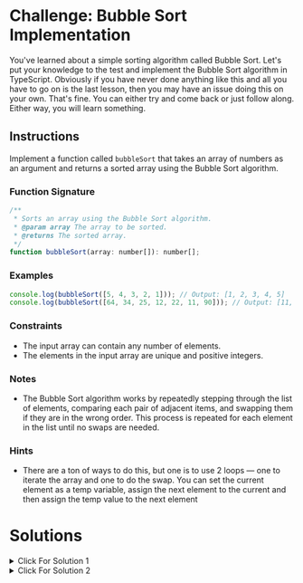 # Challenge: Bubble Sort Implementation

You've learned about a simple sorting algorithm called Bubble Sort. Let's put your knowledge to the test and implement the Bubble Sort algorithm in TypeScript. Obviously if you have never done anything like this and all you have to go on is the last lesson, then you may have an issue doing this on your own. That's fine. You can either try and come back or just follow along. Either way, you will learn something.

## Instructions

Implement a function called `bubbleSort` that takes an array of numbers as an argument and returns a sorted array using the Bubble Sort algorithm.

### Function Signature

```js
/**
 * Sorts an array using the Bubble Sort algorithm.
 * @param array The array to be sorted.
 * @returns The sorted array.
 */
function bubbleSort(array: number[]): number[];
```

### Examples

```js
console.log(bubbleSort([5, 4, 3, 2, 1])); // Output: [1, 2, 3, 4, 5]
console.log(bubbleSort([64, 34, 25, 12, 22, 11, 90])); // Output: [11, 12, 22, 25, 34, 64, 90]
```

### Constraints

- The input array can contain any number of elements.
- The elements in the input array are unique and positive integers.

### Notes

- The Bubble Sort algorithm works by repeatedly stepping through the list of elements, comparing each pair of adjacent items, and swapping them if they are in the wrong order. This process is repeated for each element in the list until no swaps are needed.

### Hints

- There are a ton of ways to do this, but one is to use 2 loops — one to iterate the array and one to do the swap. You can set the current element as a temp variable, assign the next element to the current and then assign the temp value to the next element

# Solutions

<details>
  <summary>Click For Solution 1</summary>

```js
export function bubbleSort(arr: number[]): number[] {
  for (let i = 0; i < arr.length; i++) {
    for (let j = 0; j < arr.length - i - 1; j++) {
      if (arr[j] > arr[j + 1]) {
        const temp = arr[j];
        arr[j] = arr[j + 1];
        arr[j + 1] = temp;
      }
    }
  }
  return arr;
}
```

### Explanation

- Start a `for-loop`. The condition of the `for-loop` is `i < arr.length`. This will loop through the entire array.
- Inside the `for-loop`, start another `for-loop`. The condition of the `for-loop` is `j < arr.length - i - 1`. This will loop through the array, but it will stop before the last element. This is because the last element will be sorted after the first pass through the array.
- Inside the inner `for-loop`, check if the current element is greater than the next element. If it is, then swap the elements.
- We swap the elements by creating a temporary variable called `temp` and setting it to the current element. Then we set the current element to the next element. Finally, we set the next element to `temp`.
- Outside of the inner `for-loop`, return the sorted array.

To have this make a bit more sense, put this console log inside the inner `for-loop`:

```js
console.log(arr[j], arr[j + 1]);
```

Run this code and look at the console.

```js
const array = [5, 4, 2, 1];

const result = bubbleSort(array);

console.log(result);
```

This will display every comparison that is made. You can see that the largest element will "bubble" to the top of the array. It should look something like this:

```text
5 4
5 2
5 1
4 2
4 1
2 1
```

</details>

<details>
  <summary>Click For Solution 2</summary>

This solution is similar, but it uses a `while` loop instead of a `for-loop`. It also uses a variable called `swapped` to keep track of whether or not we have swapped any elements. This variable will be used to determine when we can stop looping.

```js
export function bubbleSort(arr: number[]): number[] {
  let swapped = false;

  while (!swapped) {
    swapped = true;

    for (let i = 0; i < arr.length; i++) {
      if (arr[i] > arr[i + 1]) {
        const temp = arr[i];
        arr[i] = arr[i + 1];
        arr[i + 1] = temp;
        swapped = false;
      }
    }
  }

  return arr;
}
```

### Explanation

- Declare a variable called `swapped` and setting it to `false`. This variable will keep track of whether or not we have swapped any elements. We will use this variable to determine when we can stop looping.
- Start a `while` loop. The condition of the `while` loop is `!swapped`. This means that the loop will continue to run as long as `swapped` is `false`. This is the same as saying that the loop will continue to run as long as we have swapped any elements.
- Inside the `while` loop, set `swapped` to `true`. This will ensure that the loop will run at least once.
- Start a `for-loop`. The condition of the `for-loop` is `i < arr.length`. This means that the loop will continue to run as long as `i` is less than the length of the array.
- Inside the `for-loop`, check if the current element is greater than the next element. If it is, then swap the elements and set `swapped` to `false`. This will ensure that the loop will run again.
- Outside of the `for-loop`, return the sorted array.

</details>
